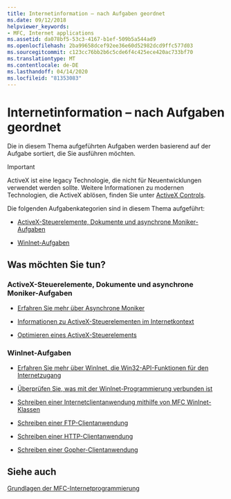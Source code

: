 ```yaml
---
title: Internetinformation – nach Aufgaben geordnet
ms.date: 09/12/2018
helpviewer_keywords:
- MFC, Internet applications
ms.assetid: da078bf5-53c3-4167-b1ef-509b5a544ad9
ms.openlocfilehash: 2ba99658dcef92ee36e60d52982dcd9ffc577d03
ms.sourcegitcommit: c123cc76bb2b6c5cde6f4c425ece420ac733bf70
ms.translationtype: MT
ms.contentlocale: de-DE
ms.lasthandoff: 04/14/2020
ms.locfileid: "81353083"
---
```

# <a name="internet-information-by-task"></a>Internetinformation – nach Aufgaben geordnet

Die in diesem Thema aufgeführten Aufgaben werden basierend auf der Aufgabe sortiert, die Sie ausführen möchten.

>[!IMPORTANT]
> ActiveX ist eine legacy Technologie, die nicht für Neuentwicklungen verwendet werden sollte. Weitere Informationen zu modernen Technologien, die ActiveX ablösen, finden Sie unter [ActiveX Controls](activex-controls.md).

Die folgenden Aufgabenkategorien sind in diesem Thema aufgeführt:

- [ActiveX-Steuerelemente, Dokumente und asynchrone Moniker-Aufgaben](#_core_activex_controls.2c_.documents_and_asynchronous_moniker_tasks)

- [WinInet-Aufgaben](#_core_wininet_tasks)

## <a name="what-do-you-want-to-do"></a>Was möchten Sie tun?

### <a name="activex-controls-documents-and-asynchronous-moniker-tasks"></a><a name="_core_activex_controls.2c_.documents_and_asynchronous_moniker_tasks"></a>ActiveX-Steuerelemente, Dokumente und asynchrone Moniker-Aufgaben

- [Erfahren Sie mehr über Asynchrone Moniker](../mfc/asynchronous-monikers-on-the-internet.md)

- [Informationen zu ActiveX-Steuerelementen im Internetkontext](../mfc/activex-controls-on-the-internet.md)

- [Optimieren eines ActiveX-Steuerelements](../mfc/mfc-activex-controls-optimization.md)

### <a name="wininet-tasks"></a><a name="_core_wininet_tasks"></a>WinInet-Aufgaben

- [Erfahren Sie mehr über WinInet, die Win32-API-Funktionen für den Internetzugang](../mfc/wininet-basics.md)

- [Überprüfen Sie, was mit der WinInet-Programmierung verbunden ist](../mfc/win32-internet-extensions-wininet.md)

- [Schreiben einer Internetclientanwendung mithilfe von MFC WinInet-Klassen](../mfc/writing-an-internet-client-application-using-mfc-wininet-classes.md)

- [Schreiben einer FTP-Clientanwendung](../mfc/steps-in-a-typical-ftp-client-application.md)

- [Schreiben einer HTTP-Clientanwendung](../mfc/steps-in-a-typical-http-client-application.md)

- [Schreiben einer Gopher-Clientanwendung](../mfc/steps-in-a-typical-gopher-client-application.md)

## <a name="see-also"></a>Siehe auch

[Grundlagen der MFC-Internetprogrammierung](../mfc/mfc-internet-programming-basics.md)
